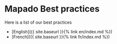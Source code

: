 Mapado Best practices
==============

Here is a list of our best practices

  * [English]({{ site.baseurl }}{% link en/index.md %})
  * [French]({{ site.baseurl }}{% link fr/index.md %})


